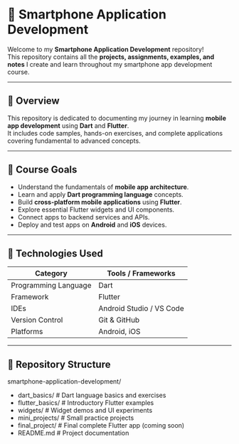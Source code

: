 # 📱 Smartphone Application Development

Welcome to my **Smartphone Application Development** repository!  
This repository contains all the **projects, assignments, examples, and notes** I create and learn throughout my smartphone app development course.

---

## 🚀 Overview

This repository is dedicated to documenting my journey in learning **mobile app development** using **Dart** and **Flutter**.  
It includes code samples, hands-on exercises, and complete applications covering fundamental to advanced concepts.

---

## 🧠 Course Goals

- Understand the fundamentals of **mobile app architecture**.  
- Learn and apply **Dart programming language** concepts.  
- Build **cross-platform mobile applications** using **Flutter**.  
- Explore essential Flutter widgets and UI components.  
- Connect apps to backend services and APIs.  
- Deploy and test apps on **Android** and **iOS** devices.

---

## 🧩 Technologies Used

| Category | Tools / Frameworks |
|-----------|--------------------|
| Programming Language | Dart |
| Framework | Flutter |
| IDEs | Android Studio / VS Code |
| Version Control | Git & GitHub |
| Platforms | Android, iOS |

---

## 📂 Repository Structure
smartphone-application-development/

- dart_basics/ # Dart language basics and exercises
- flutter_basics/ # Introductory Flutter examples
- widgets/ # Widget demos and UI experiments
- mini_projects/ # Small practice projects
- final_project/ # Final complete Flutter app (coming soon)
- README.md # Project documentation

